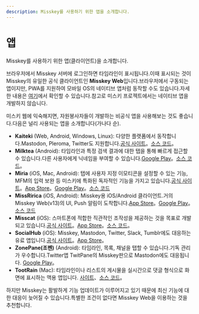 ```yaml
---
description: Misskey를 사용하기 위한 앱을 소개합니다.
---
```


# 앱

Misskey를 사용하기 위한 앱(클라이언트)을 소개합니다.

브라우저에서 Misskey 서버에 로그인하면 타임라인이 표시됩니다.이때 표시되는 것이 Misskey의 유일한 공식 클라이언트인 **Misskey Web**입니다.브라우저에서 구동되는 앱이지만, PWA를 지원하여 모바일 OS의 네이티브 앱처럼 동작할 수도 있습니다.자세한 내용은 [여기](TODO)에서 확인할 수 있습니다.참고로 미스키 프로젝트에서는 네이티브 앱을 개발하지 않습니다.

미스키 웹에 익숙해지면, 자원봉사자들이 개발하는 비공식 앱을 사용해보는 것도 좋습니다.다음은 널리 사용되는 앱을 소개합니다(가나다 순).

- **Kaiteki** (Web, Android, Windows, Linux): 다양한 플랫폼에서 동작합니다.Mastodon, Pleroma, Twitter도 지원합니다.[공식 사이트](https://kaiteki.app)。[소스 코드](https://github.com/Kaiteki-Fedi/Kaiteki)。
- **Milktea** (Android): 타임라인과 특정 검색 결과에 대한 탭을 통해 빠르게 접근할 수 있습니다.다른 사용자에게 닉네임을 부여할 수 있습니다.[Google Play](https://play.google.com/store/apps/details?id=jp.panta.misskeyandroidclient)。[소스 코드](https://github.com/pantasystem/Milktea)。
- **Miria** (iOS, Mac, Android): 탭에 사용자 지정 이모티콘을 설정할 수 있는 기능, MFM의 입력 보완 등 미스키에 특화된 독자적인 기능을 가지고 있습니다.[공식 사이트](https://shiosyakeyakini.info/miria_web/index.html)。[App Store](https://apps.apple.com/jp/app/miria/id6449201469)。[Google Play](https://play.google.com/store/apps/details?id=info.shiosyakeyakini.miria)。[소스 코드](https://github.com/shiosyakeyakini-info/miria)
- **MissRirica** (iOS, Android): Misskey용 iOS/Android 클라이언트.거의 Misskey Web(v13)의 UI, Push 알림이 도착합니다.[App Store](https://apps.apple.com/app/missririca/id1659214999)。[Google Play](https://play.google.com/store/apps/details?id=space.riinswork.missririca)。[소스 코드](https://github.com/fruitriin/missRirica-client)
- **Misscat** (iOS): 스마트폰에 적합한 직관적인 조작성을 제공하는 것을 목표로 개발되고 있습니다.[공식 사이트](https://yuiga.dev/misscat/)。[App Store](https://apps.apple.com/app/id1505059993)。[소스 코드](https://github.com/YuigaWada/MissCat)。
- **SocialHub** (iOS): Misskey, Mastodon, Twitter, Slack, Tumblr에도 대응하는 유료 앱입니다.[공식 사이트](https://uakihir0.github.io/socialhub/)。[App Store](https://apps.apple.com/us/app/socialhub-socialmedia-client/id1474451582)。
- **ZonePane(조펜)** (Android): 타임라인, 목록, 채널을 탭할 수 있습니다.기독 관리가 우수합니다.Twitter앱 TwitPane의 Misskey판으로 Mastodon에도 대응됩니다. [Google Play](https://play.google.com/store/apps/details?id=com.zonepane)。
- **TootRain** (Mac): 타임라인이나 리스트의 게시물을 실시간으로 댓글 형식으로 화면에 표시하는 맥용 앱입니다. [사이트](https://b123400.net/tootrain/ja)、[소스 코드](https://github.com/b123400/TootRain)。

하지만 Misskey는 활발하게 기능 업데이트가 이루어지고 있기 때문에 최신 기능에 대한 대응이 늦어질 수 있습니다.특별한 조건이 없다면 Misskey Web을 이용하는 것을 추천합니다.
